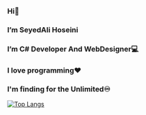 ### Hi👋
### I’m SeyedAli Hoseini
### I’m C# Developer And WebDesigner💻
### I love programming❤️
### I'm finding for the Unlimited♾️
[![Top Langs](https://github-readme-stats.vercel.app/api/top-langs/?username=sseeyyeedd)](https://github.com/sseeyyeedd/sseeyyeedd)
<!--
**sseeyyeedd/sseeyyeedd** is a ✨ _special_ ✨ repository because its `README.md` (this file) appears on your GitHub profile.

Here are some ideas to get you started:

- 🔭 I’m currently working on ...
- 🌱 I’m currently learning ...
- 👯 I’m looking to collaborate on ...
- 🤔 I’m looking for help with ...
- 💬 Ask me about ...
- 📫 How to reach me: ...
- 😄 Pronouns: ...
- ⚡ Fun fact: ...
-->

